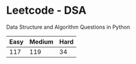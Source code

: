 # Leetcode - DSA

Data Structure and Algorithm Questions in Python

| Easy   |  Medium  | Hard |
|--------|----------|------|
|   117  |    119   |  34  |
